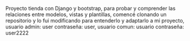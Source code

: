 Proyecto tienda con Django y bootstrap, para probar y comprender las relaciones entre modelos, vistas y plantillas, comencé clonando un repositorio y lo fui modificando para entenderlo y adaptarlo a mi proyecto, usuario admin: user contraseña: user, usuario comun: usuario contraseña: user2222
